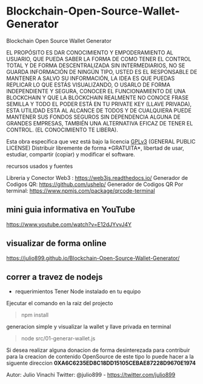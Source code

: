 # Blockchain-Open-Source-Wallet-Generator
Blockchain Open Source Wallet Generator

EL PROPÓSITO ES DAR CONOCIMIENTO Y EMPODERAMIENTO AL USUARIO, QUE PUEDA SABER LA FORMA DE COMO TENER EL CONTROL TOTAL Y DE FORMA DESCENTRALIZADA SIN INTERMEDIARIOS, NO SE GUARDA INFORMACIÓN DE NINGÚN TIPO, USTED ES EL RESPONSABLE DE MANTENER A SALVO SU INFORMACIÓN, LA IDEA ES QUE PUEDAS REPLICAR LO QUE ESTÁS VISUALIZANDO, O USARLO DE FORMA INDEPENDIENTE Y SEGURA, CONOCER EL FUNCIONAMIENTO DE UNA BLOCKCHAIN Y QUE LA BLOCKCHAIN REALMENTE NO CONOCE FRASE SEMILLA Y TODO EL PODER ESTÁ EN TU PRIVATE KEY (LLAVE PRIVADA), ESTA UTILIDAD ESTA AL ALCANCE DE TODOS Y DE CUALQUIERA PUEDE MANTENER SUS FONDOS SEGUROS SIN DEPENDENCIA ALGUNA DE GRANDES EMPRESAS, TAMBIÉN UNA ALTERNATIVA EFICAZ DE TENER EL CONTROL. (EL CONOCIMIENTO TE LIBERA).


<p class="gpl">Esta obra específica que vez está bajo la licencia <a href="https://www.gnu.org/licenses/gpl-3.0.html">GPLv3</a> (GENERAL PUBLIC LICENSE) Distribuir libremente de forma *GRATUITA*, libertad de usar, estudiar, compartir (copiar) y modificar el software.</p>


recursos usados y fuentes

  Libreria y Conector Web3 : https://web3js.readthedocs.io/
  Generador de Codigos QR: https://github.com/ushelp/
  Generador de Codigos QR Por terminal: https://www.npmjs.com/package/qrcode-terminal

## mini guia informativa en YouTube
	
https://www.youtube.com/watch?v=E12dJYvvJ4Y


## visualizar de forma online

https://julio899.github.io/Blockchain-Open-Source-Wallet-Generator/

## correr a travez de nodejs

- requerimientos Tener Node instalado en tu equipo

Ejecutar el comando en la raiz del projecto
> npm install

generacion simple y visualizar la wallet y llave privada en terminal
> node src/01-generar-wallet.js 


<p class="donation">
			Si desea realizar alguna donacion de forma desinterezada para contribuir para la creacion de contenido OpenSource de este tipo lo puede hacer a la siguente direccion 
			<b>0XA6C6235ED8C18DD15105CEBAE87228D9670E1974</b>
</p>

Autor: Julio Vinachi Twitter: @julio899  - https://twitter.com/julio899
